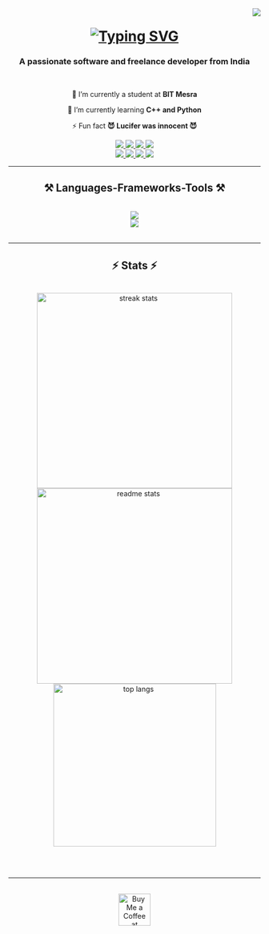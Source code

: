 <img align="right" src="https://visitor-badge.laobi.icu/badge?page_id=devadiraj.devadiraj" />

<h1 align="center">
  <a href="https://git.io/typing-svg">
    <img src="https://readme-typing-svg.demolab.com?font=Righteous&size=35&pause=500&color=00F5D4&center=true&vCenter=true&random=false&width=500&height=70&lines=Hey+There+%F0%9F%91%8B;I'm+Aditya+Raj!" alt="Typing SVG" />
  </a>
</h1>

<h3 align="center">A passionate software and freelance developer from India</h3>

</br>

<div align="center">
 
 🔭 I’m currently a student at **BIT Mesra**
 
 🌱 I’m currently learning **C++ and Python**

⚡ Fun fact **😈 Lucifer was innocent 😈**

 </div>

 <div align="center"> 
  <a href="mailto:rajadiofficial2@gmail.com">
    <img src="https://img.shields.io/badge/Gmail-333333?style=for-the-badge&logo=gmail&logoColor=red" />
  </a>
  <a href="https://www.linkedin.com/in/coffeecoder12/" target="_blank">
    <img src="https://img.shields.io/badge/LinkedIn-0077B5?style=for-the-badge&logo=linkedin&logoColor=white" target="_blank" />
  </a>
  <a href="https://www.instagram.com/coffeecoder12/" target="_blank">
    <img src="https://img.shields.io/badge/Instagram-E1306C?style=for-the-badge&logo=instagram&logoColor=white" target="_blank" />
  </a>
  <a href="#" target="_blank">
     <img src="https://img.shields.io/badge/Portfolio-FF5722?style=for-the-badge&logo=todoist&logoColor=white" target="_blank" /> <!-- sqlite, safari, google-chrome are other good icon options -->
  </a><br>
  <a href="https://leetcode.com/u/coffeecoder12/" target="_blank">
     <img src="https://img.shields.io/badge/LeetCode-FEA116?style=for-the-badge&logo=leetcode&logoColor=black" target="_blank" />
  </a>
  <a href="https://www.codechef.com/users/coffeecoder12" target="_blank">
     <img src="https://img.shields.io/badge/CodeChef-822916?style=for-the-badge&logo=codechef&logoColor=white" target="_blank" />
  </a>
  <a href="https://codeforces.com/profile/devrajadi" target="_blank">
     <img src="https://img.shields.io/badge/Codeforces-425E9C?style=for-the-badge&logo=codeforces&logoColor=white" target="_blank" />
  </a>
  <a href="https://www.geeksforgeeks.org/user/coffeecoder12" target="_blank">
     <img src="https://img.shields.io/badge/GeeksforGeeks-black?style=for-the-badge&logo=geeksforgeeks&logoColor=3D7A45" target="_blank" />
  </a>
</div>

 <hr/>
 
<h2 align="center">⚒️ Languages-Frameworks-Tools ⚒️</h2>
<br/>
<div align="center">
    <img src="https://skillicons.dev/icons?i=notion" /><br>
    <img src="https://skillicons.dev/icons?i=git,github,python,cpp" /><br>
</div>

<br/>
<hr/>
<h2 align="center">⚡ Stats ⚡</h2>
<br>
<div align=center>
  <img width=390 src="https://streak-stats.demolab.com/?user=devadiraj&count_private=true&theme=react&border_radius=10" alt="streak stats"/>
  <img width=390 src="https://github-readme-stats.vercel.app/api?username=devadiraj&count_private=true&show_icons=true&theme=react&rank_icon=github&border_radius=10" alt="readme stats" />
  <br/>
  <img width=325 align="center" src="https://github-readme-stats.vercel.app/api/top-langs/?username=devadiraj&hide=HTML&langs_count=8&layout=compact&theme=react&border_radius=10&size_weight=0.5&count_weight=0.5&exclude_repo=github-readme-stats" alt="top langs" />
</div>

<br/><br/>

<hr/>

<br/>

<div align="center">
<a href='https://www.patreon.com/devadiraj' target='_blank'><img height='64' style='border:0px;height:64px;' src='https://storage.ko-fi.com/cdn/kofi1.png?v=3' border='0' alt='Buy Me a Coffee at Patreon' /></a>
</div>

<br/>
 
